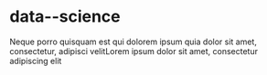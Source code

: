 # data--science

Neque porro quisquam est qui dolorem ipsum quia dolor sit amet, consectetur, adipisci velitLorem ipsum dolor sit amet, consectetur adipiscing elit
